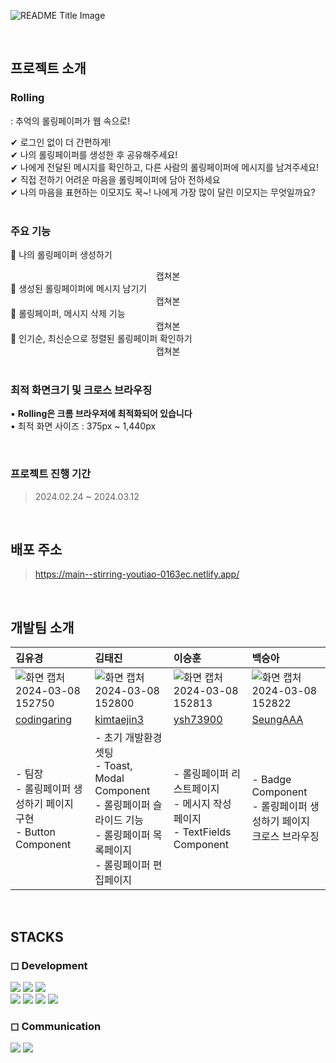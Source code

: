 ![README Title Image](https://github.com/sprint4-team10/Rolling/assets/153581513/27f04c57-df47-4537-81cd-49942e794526)

<br />

## 프로젝트 소개
### Rolling
: 추억의 롤링페이퍼가 웹 속으로!

✔ 로그인 없이 더 간편하게! <br />
✔ 나의 롤링페이퍼를 생성한 후 공유해주세요! <br />
✔ 나에게 전달된 메시지를 확인하고, 다른 사람의 롤링페이퍼에 메시지를 남겨주세요! <br />
✔ 직접 전하기 어려운 마음을 롤링페이퍼에 담아 전하세요 <br />
✔ 나의 마음을 표현하는 이모지도 꾹~! 나에게 가장 많이 달린 이모지는 무엇일까요? <br />
<br />

### 주요 기능
🔹 나의 롤링페이퍼 생성하기 <br />
<div align="center"> 캡쳐본</div>
🔹 생성된 롤링페이퍼에 메시지 남기기 <br />
<div align="center">캡쳐본</div>
🔹 롤링페이퍼, 메시지 삭제 기능 <br />
<div align="center"> 캡쳐본</div>
🔹 인기순, 최신순으로 정렬된 롤링페이퍼 확인하기 <br />
<div align="center"> 캡쳐본</div>
<br />

### 최적 화면크기 및 크로스 브라우징
▪ **Rolling은 크롬 브라우저에 최적화되어 있습니다** <br />
▪ 최적 화면 사이즈 : 375px ~ 1,440px

<br />

### 프로젝트 진행 기간
> 2024.02.24 ~ 2024.03.12

<br />

## 배포 주소
> https://main--stirring-youtiao-0163ec.netlify.app/
<br />

## 개발팀 소개
|김유경|김태진|이승훈|백승아|
|:---|:---|:---|:---|
|![화면 캡처 2024-03-08 152750](https://github.com/sprint4-team10/Rolling/assets/153581513/7d2fa06d-23b0-460e-b4bf-13723fa60962)|![화면 캡처 2024-03-08 152800](https://github.com/sprint4-team10/Rolling/assets/153581513/0905480d-424a-49f8-82d6-e2b29600c1df)|![화면 캡처 2024-03-08 152813](https://github.com/sprint4-team10/Rolling/assets/153581513/4750e49b-64ea-4888-836e-30e67536fe5b)|![화면 캡처 2024-03-08 152822](https://github.com/sprint4-team10/Rolling/assets/153581513/79ad6fda-827c-4d2e-b967-86e7823317b1)|
|[codingaring](https://github.com/codingaring)|[kimtaejin3](https://github.com/kimtaejin3)|[ysh73900](https://github.com/ysh73900)|[SeungAAA](https://github.com/SeungAAA)|
|- 팀장<br /> - 롤링페이퍼 생성하기 페이지 구현 <br />- Button Component|- 초기 개발환경 셋팅 <br /> - Toast, Modal Component <br />- 롤링페이퍼 슬라이드 기능 <br />- 롤링페이퍼 목록페이지 <br /> - 롤링페이퍼 편집페이지|- 롤링페이퍼 리스트페이지  <br /> - 메시지 작성 페이지 <br />- TextFields Component |- Badge Component <br /> - 롤링페이퍼 생성하기 페이지 <br />크로스 브라우징|

<br />

## STACKS
### ◻ Development
  <span><img src="https://img.shields.io/badge/git-F05032?style=for-the-badge&logo=git&logoColor=white"></span>
  <span><img src="https://img.shields.io/badge/github-181717?style=for-the-badge&logo=github&logoColor=white"></span>
  <span><img src="https://img.shields.io/badge/visualstudiocode-007ACC?style=for-the-badge&logo=visualstudiocode&logoColor=white"></span>
  <br />
  <img src="https://img.shields.io/badge/npm-CB3837?style=for-the-badge&logo=npm&logoColor=white">
  <img src="https://img.shields.io/badge/html5-E34F26?style=for-the-badge&logo=html5&logoColor=white">
  <img src="https://img.shields.io/badge/css-1572B6?style=for-the-badge&logo=css3&logoColor=white">
  <img src="https://img.shields.io/badge/javascript-F7DF1E?style=for-the-badge&logo=javascript&logoColor=black">

### ◻ Communication
<span><img src="https://img.shields.io/badge/notion-000000?style=for-the-badge&logo=notion&logoColor=white"></span>
<span><img src="https://img.shields.io/badge/discord-5865F2?style=for-the-badge&logo=discord&logoColor=white"></span>
